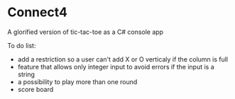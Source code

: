 # Connect4

A glorified version of tic-tac-toe as a C# console app

To do list:
- add a restriction so a user can't add X or O verticaly if the column is full
- feature that allows only integer input to avoid errors if the input is a string
- a possibility to play more than one round
- score board
